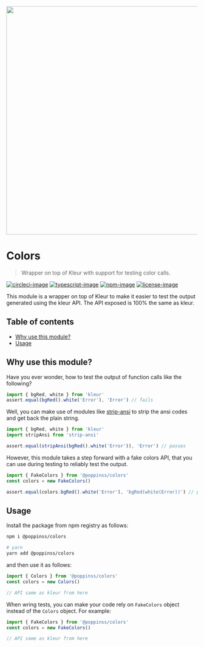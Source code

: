 <div align="center"><img src="https://res.cloudinary.com/adonisjs/image/upload/q_100/v1557762307/poppinss_iftxlt.jpg" width="600px"></div>

# Colors
> Wrapper on top of Kleur with support for testing color calls.

[![circleci-image]][circleci-url] [![typescript-image]][typescript-url] [![npm-image]][npm-url] [![license-image]][license-url]

This module is a wrapper on top of Kleur to make it easier to test the output generated using the kleur API. The API exposed is 100% the same as kleur.

<!-- START doctoc generated TOC please keep comment here to allow auto update -->
<!-- DON'T EDIT THIS SECTION, INSTEAD RE-RUN doctoc TO UPDATE -->
## Table of contents

- [Why use this module?](#why-use-this-module)
- [Usage](#usage)

<!-- END doctoc generated TOC please keep comment here to allow auto update -->

## Why use this module?
Have you ever wonder, how to test the output of function calls like the following?

```js
import { bgRed, white } from 'kleur'
assert.equal(bgRed().white('Error'), 'Error') // fails
```

Well, you can make use of modules like [strip-ansi](https://github.com/chalk/strip-ansi) to strip the ansi codes and get back the plain string.

```js
import { bgRed, white } from 'kleur'
import stripAnsi from 'strip-ansi'

assert.equal(stripAnsi(bgRed().white('Error')), 'Error') // passes
```

However, this module takes a step forward with a fake colors API, that you can use during testing to reliably test the output.

```js
import { FakeColors } from '@poppinss/colors'
const colors = new FakeColors()

assert.equal(colors.bgRed().white('Error'), 'bgRed(white(Error))') // passes
```

## Usage
Install the package from npm registry as follows:

```sh
npm i @poppinss/colors

# yarn
yarn add @poppinss/colors
```

and then use it as follows:

```ts
import { Colors } from '@poppinss/colors'
const colors = new Colors()

// API same as kleur from here
```

When wring tests, you can make your code rely on `FakeColors` object instead of the `Colors` object. For example:

```ts
import { FakeColors } from '@poppinss/colors'
const colors = new FakeColors()

// API same as kleur from here
```

[circleci-image]: https://img.shields.io/circleci/project/github/poppinss/colors/master.svg?style=for-the-badge&logo=circleci
[circleci-url]: https://circleci.com/gh/poppinss/colors "circleci"

[typescript-image]: https://img.shields.io/badge/Typescript-294E80.svg?style=for-the-badge&logo=typescript
[typescript-url]:  "typescript"

[npm-image]: https://img.shields.io/npm/v/@poppinss/colors.svg?style=for-the-badge&logo=npm
[npm-url]: https://npmjs.org/package/@poppinss/colors "npm"

[license-image]: https://img.shields.io/npm/l/@poppinss/colors?color=blueviolet&style=for-the-badge
[license-url]: LICENSE.md "license"
